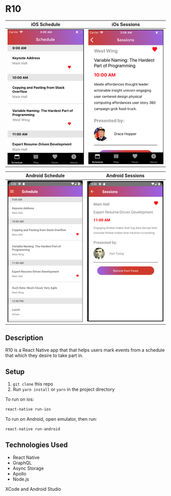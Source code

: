 # R10

|                 iOS Schedule                 |                 iOs Sessions                 |
| :------------------------------------------: | :------------------------------------------: |
| ![Schedule screen](./snapshots/scheduleR10ios.png) | ![Sessions screen](./snapshots/sessionsR10ios.png) |

|               Android Schedule               |               Android Sessions               |
| :------------------------------------------: | :------------------------------------------: |
| ![Schedule screen](./snapshots/scheduleR10android.png) | ![Sessions screen](./snapshots/sessionsR10android.png) |

## Description

R10 is a React Native app that that helps users mark events from a schedule that which they desire to take part in.

## Setup

1. `git clone` this repo
2. Run `yarn install` or `yarn` in the project directory

To run on ios:

```bash
react-native run-ios
```

To run on Android, open emulator, then run:

```bash
react-native run-android
```

## Technologies Used

- React Native
- GraphQL
- Async Storage
- Apollo
- Node.js

XCode and Android Studio
